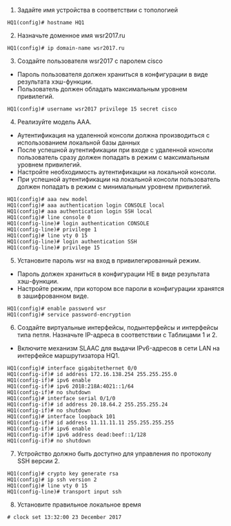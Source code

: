 1. Задайте имя устройства в соответствии с топологией
```
HQ1(config)# hostname HQ1
```
2. Назначьте доменное имя wsr2017.ru
```
HQ1(config)# ip domain-name wsr2017.ru
```
3. Создайте пользователя wsr2017 с паролем cisco
  - Пароль пользователя должен храниться в конфигурации в виде результата хэш-функции.
  - Пользователь должен обладать максимальным уровнем привилегий.
```
HQ1(config)# username wsr2017 privilege 15 secret cisco
```
4. Реализуйте модель AAA.
  - Аутентификация на удаленной консоли должна производиться с использованием локальной базы данных
  - После успешной аутентификации при входе с удаленной консоли пользователь сразу должен попадать в режим с максимальным уровнем привилегий.
  - Настройте необходимость аутентификации на локальной консоли.
  - При успешной аутентификации на локальной консоли пользователь должен попадать в режим с минимальным уровнем привилегий.
```
HQ1(config)# aaa new model
HQ1(config)# aaa authentication login CONSOLE local
HQ1(config)# aaa authentication login SSH local
HQ1(config)# line console 0
HQ1(config-line)# login authentication CONSOLE
HQ1(config-line)# privilege 1
HQ1(config)# line vty 0 15
HQ1(config-line)# login authentication SSH
HQ1(config-line)# privilege 15
```
5. Установите пароль wsr на вход в привилегированный режим. 
  - Пароль должен храниться в конфигурации НЕ в виде результата хэш-функции.
  - Настройте режим, при котором все пароли в конфигурации хранятся в зашифрованном виде.
```
HQ1(config)# enable password wsr
HQ1(config)# service password-encryption
```
6. Cоздайте виртуальные интерфейсы, подынтерфейсы и интерфейсы типа петля. Назначьте IP-адреса в соответствии с Таблицами 1 и 2.
  - Включите механизм SLAAC для выдачи IPv6-адресов в сети LAN на интерфейсе маршрутизатора HQ1.
```
HQ1(config)# interface gigabitethernet 0/0
HQ1(config-if)# id address 172.16.138.254 255.255.255.0
HQ1(config-if)# ipv6 enable
HQ1(config-if)# ipv6 2018:218A:4021::1/64
HQ1(config-if)# no shutdown
HQ1(config)# interface serial 0/1/0
HQ1(config-if)# id address 20.18.64.2 255.255.255.24
HQ1(config-if)# no shutdown
HQ1(config)# interface loopback 101
HQ1(config-if)# id address 11.11.11.11 255.255.255.255
HQ1(config-if)# ipv6 enable
HQ1(config-if)# ipv6 address dead:beef::1/128
HQ1(config-if)# no shutdown
```
7. Устройство должно быть доступно для управления по протоколу SSH версии 2.
```
HQ1(config)# crypto key generate rsa
HQ1(config)# ip ssh version 2
HQ1(config)# line vty 0 15
HQ1(config-line)# transport input ssh
```
8. Установите правильное локальное время
```
# clock set 13:32:00 23 December 2017
```
